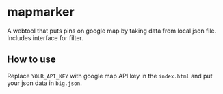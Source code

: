 # mapmarker
A webtool that puts pins on google map by taking data from local json file. Includes interface for filter.

## How to use
Replace `YOUR_API_KEY` with google map API key in the `index.html` and put your json data in `big.json`.
